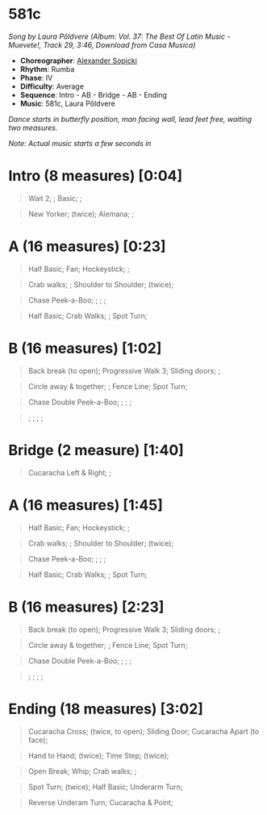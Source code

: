 # 581c
*Song by Laura Põldvere (Album: Vol. 37: The Best Of Latin Music - Muevete!, Track 29, 3:46, Download from Casa Musica)*

* **Choreographer**: [Alexander Sopicki](mailto:cuesheets@gmx.net "cuesheets@gmx.net")
* **Rhythm**: Rumba
* **Phase**: IV
* **Difficulty**: Average
* **Sequence**: Intro - AB - Bridge - AB - Ending
* **Music**: 581c, Laura Põldvere

*Dance starts in butterfly position, man facing wall, lead feet free, waiting two measures.*

*Note: Actual music starts a few seconds in*

# Intro (8 measures) [0:04]

> Wait 2; ; Basic; ; 

> New Yorker; (twice); Alemana; ;

# A (16 measures) [0:23]

> Half Basic; Fan; Hockeystick; ; 

> Crab walks; ; Shoulder to Shoulder; (twice); 

> Chase Peek-a-Boo; ; ; ; 

> Half Basic; Crab Walks; ; Spot Turn;

# B (16 measures) [1:02]

> Back break (to open); Progressive Walk 3; Sliding doors; ; 

> Circle away & together; ; Fence Line; Spot Turn; 

> Chase Double Peek-a-Boo; ; ; ; 

> ; ; ; ;

# Bridge (2 measure) [1:40]

> Cucaracha Left & Right; ; 

# A (16 measures) [1:45]

> Half Basic; Fan; Hockeystick; ; 

> Crab walks; ; Shoulder to Shoulder; (twice); 

> Chase Peek-a-Boo; ; ; ; 

> Half Basic; Crab Walks; ; Spot Turn;

# B (16 measures) [2:23]

> Back break (to open); Progressive Walk 3; Sliding doors; ; 

> Circle away & together; ; Fence Line; Spot Turn; 

> Chase Double Peek-a-Boo; ; ; ; 

> ; ; ; ;

# Ending (18 measures) [3:02]

> Cucaracha Cross; (twice, to open); Sliding Door; Cucaracha Apart (to face); 

> Hand to Hand; (twice); Time Step; (twice); 

> Open Break; Whip; Crab walks; ; 

> Spot Turn; (twice); Half Basic; Underarm Turn;

> Reverse Underam Turn; Cucaracha & Point;


<meta name="x:audio-file" content="l/Laura Põldvere/Laura Põldvere - 581c (RB 25).mp3">